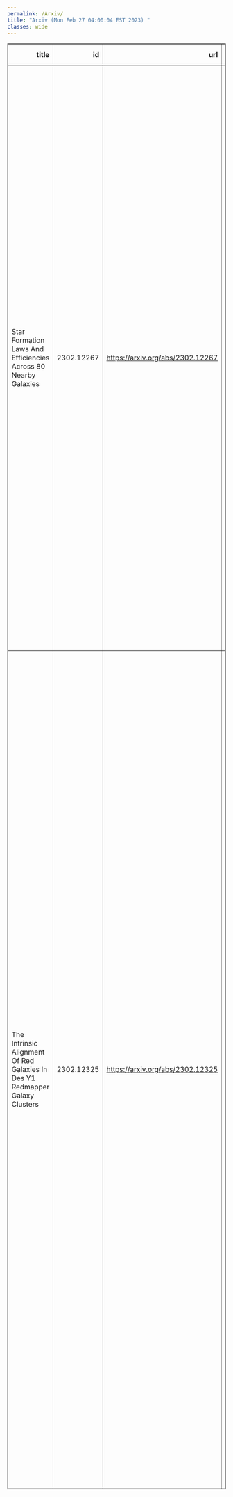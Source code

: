 ```yaml
---
permalink: /Arxiv/
title: "Arxiv (Mon Feb 27 04:00:04 EST 2023) "
classes: wide
---
```

<table border="1" class="dataframe">
  <thead>
    <tr style="text-align: right;">
      <th>title</th>
      <th>id</th>
      <th>url</th>
      <th>authors</th>
      <th>Local Authors</th>
    </tr>
  </thead>
  <tbody>
    <tr>
      <td>Star Formation Laws And Efficiencies Across 80 Nearby Galaxies</td>
      <td>2302.12267</td>
      <td><a href="https://arxiv.org/abs/2302.12267" target="_blank">https://arxiv.org/abs/2302.12267</a></td>
      <td>Jiayi Sun, Adam K. Leroy, Eve C. Ostriker, Sharon Meidt, Erik Rosolowsky, Eva Schinnerer, Christine D. Wilson, Dyas Utomo, Francesco Belfiore, Guillermo A. Blanc, Eric Emsellem, Christopher Faesi, Brent Groves, Annie Hughes, Eric W. Koch, Kathryn Kreckel, Daizhong Liu, Hsi-An Pan, Jerome Pety, Miguel Querejeta, Alessandro Razza, Toshiki Saito, Amy Sardone, Antonio Usero, Thomas G. Williams, Frank Bigiel, Alberto D. Bolatto, Melanie Chevance, Daniel A. Dale, Jindra Gensior, Simon C. O. Glover, Kathryn Grasha, Jonathan D. Henshaw, Maria J. Jimenez-Donaire, Ralf S. Klessen, J. M. Diederik Kruijssen, Eric J. Murphy, Lukas Neumann, Yu-Hsuan Teng, David A. Thilker</td>
      <td>Adam Leroy, Amy Sardone</td>
    </tr>
    <tr>
      <td>The Intrinsic Alignment Of Red Galaxies In Des Y1 Redmapper Galaxy   Clusters</td>
      <td>2302.12325</td>
      <td><a href="https://arxiv.org/abs/2302.12325" target="_blank">https://arxiv.org/abs/2302.12325</a></td>
      <td>C. Zhou, A. Tong, M. A. Troxel, J. Blazek, C. Lin, D. Bacon, L. Bleem, A. Carnero Rosell, C. Chang, M. Costanzi, J. Derose, J. P. Dietrich, A. Drlica-Wagner, D. Gruen, R. A. Gruendl, B. Hoyle, M. Jarvis, N. Maccrann, B. Mawdsley, T. Mcclintock, P. Melchior, J. Prat, A. Pujol, E. Rozo, E. S. Rykoff, S. Samuroff, C. Sánchez, I. Sevilla-Noarbe, E. Sheldon, T. Shin, D. L. Tucker, T. N. Varga, B. Yanny, Y. Zhang, J. Zuntz, O. Alves, A. Amon, E. Bertin, D. Brooks, D. L. Burke, M. Carrasco Kind, L. N. Da Costa, T. M. Davis, J. De Vicente, S. Desai, H. T. Diehl, P. Doel, S. Everett, I. Ferrero, B. Flaugher, J. Frieman, D. W. Gerdes, G. Gutierrez, S. R. Hinton, D. L. Hollowood, K. Honscheid, D. J. James, T. Jeltema, K. Kuehn, O. Lahav, M. Lima, J. L. Marshall, J. Mena-Fernández, F. Menanteau, R. Miquel, A. Palmese, F. Paz-Chinchón, A. Pieres, A. A. Plazas Malagón, A. Porredon, M. Raveri, A. K. Romer, E. Sanchez, M. Smith, M. Soares-Santos, E. Suchyta, M. E. C. Swanson, G. Tarle, C. To, N. Weaverdyck, J. Weller, P. Wiseman</td>
      <td>Chun-Hao To, Klaus Honscheid, Michael Rizzo Smith</td>
    </tr>
  </tbody>
</table>
